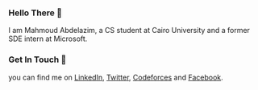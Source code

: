 ### Hello There 👋
I am Mahmoud Abdelazim, a CS student at Cairo University and a former SDE intern at Microsoft.

### Get In Touch 🤙
you can find me on [LinkedIn](https://www.linkedin.com/in/mahmoudabdelazim), [Twitter](https://twitter.com/Abdel_Aziim), [Codeforces](https://codeforces.com/profile/Azim) and [Facebook](https://www.facebook.com/Ma7moudabdelazim/). 
